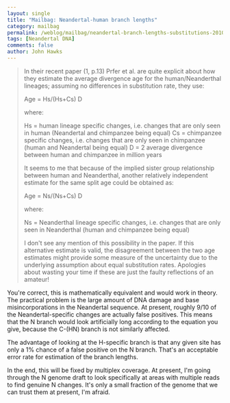 ```yaml
---
layout: single 
title: "Mailbag: Neandertal-human branch lengths" 
category: mailbag
permalink: /weblog/mailbag/neandertal-branch-lengths-substitutions-2010.html
tags: [Neandertal DNA] 
comments: false 
author: John Hawks 
---
```


<blockquote>In their recent paper (1, p.13) Prfer et al. are quite explicit about how they estimate the average divergence age for the human/Neanderthal lineages; assuming no differences in substitution rate, they use:
 
  Age = Hs/(Hs+Cs) D
 
where:
 
  Hs = human lineage specific changes, i.e. changes that are only seen in human (Neandertal and chimpanzee being equal)
  Cs = chimpanzee specific changes, i.e. changes that are only seen in chimpanzee (human and Neandertal being equal)
  D  = 2  average divergence between human and chimpanzee in million years
 
It seems to me that because of the implied sister group relationship between human and Neanderthal, another relatively independent estimate for the same split age could be obtained as:
 
  Age = Ns/(Ns+Cs) D
 
where:
 
  Ns = Neanderthal lineage specific changes, i.e. changes that are only seen in Neanderthal (human and chimpanzee being equal)
 
I don't see any mention of this possibility in the paper.
If this alternative estimate is valid, the disagreement between the two age estimates might provide some measure of the uncertainty due to the underlying assumption about equal substitution rates.
Apologies about wasting your time if these are just the faulty reflections of an amateur!</blockquote>

You're correct, this is mathematically equivalent and would work in theory. The practical problem is the large amount of DNA damage and base misincorporations in the Neandertal sequence. At present, roughly 9/10 of the Neandertal-specific changes are actually false positives. This means that the N branch would look artificially long according to the equation you give, because the C-(HN) branch is not similarly affected. 

The advantage of looking at the H-specific branch is that any given site has only a 1% chance of a false positive on the N branch. That's an acceptable error rate for estimation of the branch lengths.  

In the end, this will be fixed by multiplex coverage. At present, I'm going through the N genome draft to look specifically at areas with multiple reads to find genuine N changes. It's only a small fraction of the genome that we can trust them at present, I'm afraid. 

